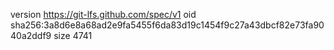 version https://git-lfs.github.com/spec/v1
oid sha256:3a8d6e8a68ad2e9fa5455f6da83d19c1454f9c27a43dbcf82e73fa9040a2ddf9
size 4741
